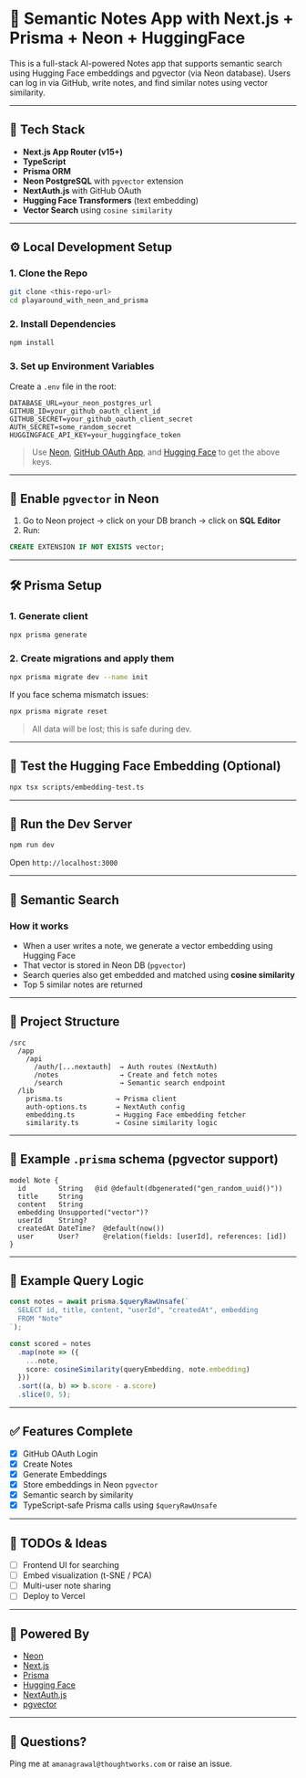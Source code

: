 # 🧠 Semantic Notes App with Next.js + Prisma + Neon + HuggingFace

This is a full-stack AI-powered Notes app that supports semantic search using Hugging Face embeddings and pgvector (via Neon database). Users can log in via GitHub, write notes, and find similar notes using vector similarity.

---

## 🔧 Tech Stack

- **Next.js App Router (v15+)**
- **TypeScript**
- **Prisma ORM**
- **Neon PostgreSQL** with `pgvector` extension
- **NextAuth.js** with GitHub OAuth
- **Hugging Face Transformers** (text embedding)
- **Vector Search** using `cosine similarity`

---

## ⚙️ Local Development Setup

### 1. **Clone the Repo**

```bash
git clone <this-repo-url>
cd playaround_with_neon_and_prisma
````

### 2. **Install Dependencies**

```bash
npm install
```

### 3. **Set up Environment Variables**

Create a `.env` file in the root:

```env
DATABASE_URL=your_neon_postgres_url
GITHUB_ID=your_github_oauth_client_id
GITHUB_SECRET=your_github_oauth_client_secret
AUTH_SECRET=some_random_secret
HUGGINGFACE_API_KEY=your_huggingface_token
```

> Use [Neon](https://neon.tech), [GitHub OAuth App](https://github.com/settings/developers), and [Hugging Face](https://huggingface.co/settings/tokens) to get the above keys.

---

## 🧠 Enable `pgvector` in Neon

1. Go to Neon project → click on your DB branch → click on **SQL Editor**
2. Run:

```sql
CREATE EXTENSION IF NOT EXISTS vector;
```

---

## 🛠️ Prisma Setup

### 1. Generate client

```bash
npx prisma generate
```

### 2. Create migrations and apply them

```bash
npx prisma migrate dev --name init
```

If you face schema mismatch issues:

```bash
npx prisma migrate reset
```

> All data will be lost; this is safe during dev.

---

## 🧪 Test the Hugging Face Embedding (Optional)

```bash
npx tsx scripts/embedding-test.ts
```

---

## 🚀 Run the Dev Server

```bash
npm run dev
```

Open `http://localhost:3000`

---

## 🧠 Semantic Search

### How it works

* When a user writes a note, we generate a vector embedding using Hugging Face
* That vector is stored in Neon DB (`pgvector`)
* Search queries also get embedded and matched using **cosine similarity**
* Top 5 similar notes are returned

---

## 📁 Project Structure

```
/src
  /app
    /api
      /auth/[...nextauth]  → Auth routes (NextAuth)
      /notes               → Create and fetch notes
      /search              → Semantic search endpoint
  /lib
    prisma.ts             → Prisma client
    auth-options.ts       → NextAuth config
    embedding.ts          → Hugging Face embedding fetcher
    similarity.ts         → Cosine similarity logic
```

---

## 🧠 Example `.prisma` schema (pgvector support)

```prisma
model Note {
  id        String   @id @default(dbgenerated("gen_random_uuid()"))
  title     String
  content   String
  embedding Unsupported("vector")?
  userId    String?
  createdAt DateTime?  @default(now())
  user      User?      @relation(fields: [userId], references: [id])
}
```

---

## 🧠 Example Query Logic

```ts
const notes = await prisma.$queryRawUnsafe(`
  SELECT id, title, content, "userId", "createdAt", embedding
  FROM "Note"
`);

const scored = notes
  .map(note => ({
    ...note,
    score: cosineSimilarity(queryEmbedding, note.embedding)
  }))
  .sort((a, b) => b.score - a.score)
  .slice(0, 5);
```

---

## ✅ Features Complete

* [x] GitHub OAuth Login
* [x] Create Notes
* [x] Generate Embeddings
* [x] Store embeddings in Neon `pgvector`
* [x] Semantic search by similarity
* [x] TypeScript-safe Prisma calls using `$queryRawUnsafe`

---

## 🧼 TODOs & Ideas

* [ ] Frontend UI for searching
* [ ] Embed visualization (t-SNE / PCA)
* [ ] Multi-user note sharing
* [ ] Deploy to Vercel

---

## 🧠 Powered By

* [Neon](https://neon.tech)
* [Next.js](https://nextjs.org/)
* [Prisma](https://www.prisma.io/)
* [Hugging Face](https://huggingface.co/)
* [NextAuth.js](https://next-auth.js.org/)
* [pgvector](https://github.com/pgvector/pgvector)

---

## 💬 Questions?

Ping me at `amanagrawal@thoughtworks.com` or raise an issue.

